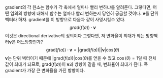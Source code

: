 gradient의 각 원소는 함수가 각 축에서 얼마나 빨리 변하냐를 알려준다. 그렇다면, 어떤 임의의 방향에 대해서 함수는 얼마나 빨리 변하는지 당연히 궁금할 것이다.  $\mathbf{v}$를 단위벡터라 하자. gradient를 이 방향으로 다음과 같이 사영시킬수 있다. 
 $$grad(f(a)) \cdot \mathbf{v}$$
이것은 directional derivative의 정의이다 그렇다면, 저 변화율이 최대가 되는 방향벡터$\mathbf{v}$은 어느방향인가?
$$
\text{grad}( f(a))\cdot \mathbf v = |\text{grad}( f(a))|| \mathbf v|\text{cos}(\theta)
$$
$\mathbf v$는 단위 벡터이기 때문에 $|\text{grad}( f(a))|\text{cos}(\theta)$를 얻을 수 있고 $\cos(\theta)=1$일 때 전체값이 최대가 되므로, $\text{grad}( f(a))$이 $\mathbf v$과 방향이 같을 때, 변화율이 최대가 된다. 즉 gradient가 가장 큰 변화율을 가진 방향이다.

